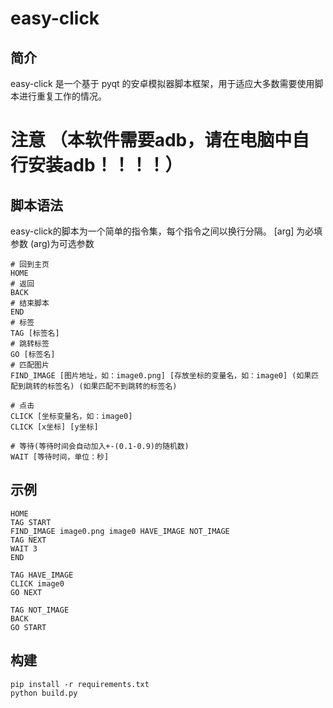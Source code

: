 # easy-click

## 简介

easy-click 是一个基于 pyqt 的安卓模拟器脚本框架，用于适应大多数需要使用脚本进行重复工作的情况。
# 注意 （本软件需要adb，请在电脑中自行安装adb！！！！）
## 脚本语法
easy-click的脚本为一个简单的指令集，每个指令之间以换行分隔。
[arg] 为必填参数
(arg)为可选参数
```
# 回到主页
HOME
# 返回
BACK
# 结束脚本
END
# 标签
TAG [标签名]
# 跳转标签
GO [标签名]
# 匹配图片
FIND_IMAGE [图片地址，如：image0.png] [存放坐标的变量名，如：image0] (如果匹配到跳转的标签名) (如果匹配不到跳转的标签名)

# 点击
CLICK [坐标变量名，如：image0]
CLICK [x坐标] [y坐标]

# 等待(等待时间会自动加入+-(0.1-0.9)的随机数)
WAIT [等待时间，单位：秒]
```

## 示例
```
HOME
TAG START
FIND_IMAGE image0.png image0 HAVE_IMAGE NOT_IMAGE
TAG NEXT
WAIT 3
END

TAG HAVE_IMAGE
CLICK image0
GO NEXT

TAG NOT_IMAGE
BACK
GO START
```

## 构建
```
pip install -r requirements.txt
python build.py
```